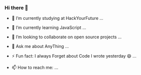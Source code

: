 ### Hi there 👋

- 🔭 I’m currently studying at HackYourFuture ... 
- 🌱 I’m currently learning JavaScript ...
- 👯 I’m looking to collaborate on open source projects ...
- 💬 Ask me about AnyThing ...
- ⚡ Fun fact: I always Forget about Code I wrote yesterday  :smile: ... 


- 📫 How to reach me: ...

